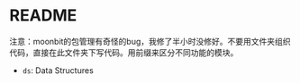 # README

注意：moonbit的包管理有奇怪的bug，我修了半小时没修好。不要用文件夹组织代码，直接在此文件夹下写代码。用前缀来区分不同功能的模块。

- `ds`: Data Structures